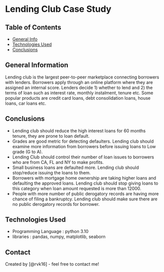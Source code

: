 # Lending Club Case Study
> 


## Table of Contents
* [General Info](#general-information)
* [Technologies Used](#technologies-used)
* [Conclusions](#conclusions)

<!-- You can include any other section that is pertinent to your problem -->

## General Information
Lending club is the largest peer-to-peer marketplace connecting borrowers with lenders. Borrowers apply
through an online platform where they are assigned an internal score. Lenders decide 1) whether to lend and
2) the terms of loan such as interest rate, monthly instalment, tenure etc.
Some popular products are credit card loans, debt consolidation loans, house loans, car loans etc.

<!-- You don't have to answer all the questions - just the ones relevant to your project. -->

## Conclusions
- Lending club should reduce the high interest loans for 60 months tenure, they are prone to loan  default.
- Grades are good metric for detecting defaulters. Lending club should examine more information  from borrowers before issuing loans to Low grade (G to A).
- Lending Club should control their number of loan issues to borrowers who are from CA, FL and  NY to make profits.
- Small business loans are defaulted more. Lending club should stop/reduce issuing the loans to  them.
- Borrowers with mortgage home ownership are taking higher loans and defaulting the approved  loans. Lending club should stop giving loans to this category when loan amount requested is more  than 12000.
- People with more number of public derogatory records are having more chance of filing a  bankruptcy. Lending club should make sure there are no public derogatory records for borrower.



<!-- You don't have to answer all the questions - just the ones relevant to your project. -->


## Technologies Used
- Programming Language : python 3.10
- libraries :  pandas, numpy, matplotlib, seaborn


<!-- As the libraries versions keep on changing, it is recommended to mention the version of library used in this project -->

## Contact
Created by [@rvk16] - feel free to contact me!


<!-- Optional -->
<!-- ## License -->
<!-- This project is open source and available under the [... License](). -->

<!-- You don't have to include all sections - just the one's relevant to your project -->
